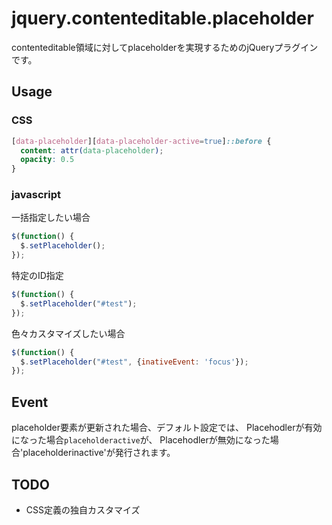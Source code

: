 # jquery.contenteditable.placeholder

contenteditable領域に対してplaceholderを実現するためのjQueryプラグインです。

## Usage

### CSS

```css
[data-placeholder][data-placeholder-active=true]::before {
  content: attr(data-placeholder);
  opacity: 0.5
} 
```

### javascript

一括指定したい場合

```javascript
$(function() {
  $.setPlaceholder();
});
```

特定のID指定

```javascript
$(function() {
  $.setPlaceholder("#test");
});
```

色々カスタマイズしたい場合

```javascript
$(function() {
  $.setPlaceholder("#test", {inativeEvent: 'focus'});
});
```

## Event

placeholder要素が更新された場合、デフォルト設定では、
Placehodlerが有効になった場合`placeholderactive`が、
Placehodlerが無効になった場合'placeholderinactive'が発行されます。

## TODO

* CSS定義の独自カスタマイズ
